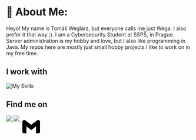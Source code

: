 # 💫 About Me:
Heyo! My name is Tomáš Weglarz, but everyone calls me just Wega. I also prefer it that way ;). I am a Cybersecurity Student at SSPŠ, in Prague. Server administration is my hobby and love, but I also like programming in Java. My repos here are mostly just small hobby projects I like to work on in my free time. 

## I work with
![My Skills](https://skillicons.dev/icons?i=bash,cs,cloudflare,docker,git,github,gradle,java,linux,maven,mysql,rabbitmq,redis,regex)

## Find me on 
<p align="left">
  <a href="/discord.txt">
    <img src="https://skillicons.dev/icons?i=discord"/>
  </a>
  <a href="https://www.instagram.com/weglousek/">
    <img src="https://skillicons.dev/icons?i=instagram"/>
  </a>
  <a href="mailto:tomous.wega@gmail.com">
    <img src="svg/gmail.svg" alt="gmail" style="vertical-align:top; margin:6px 4px">
  </a>  
</p>
